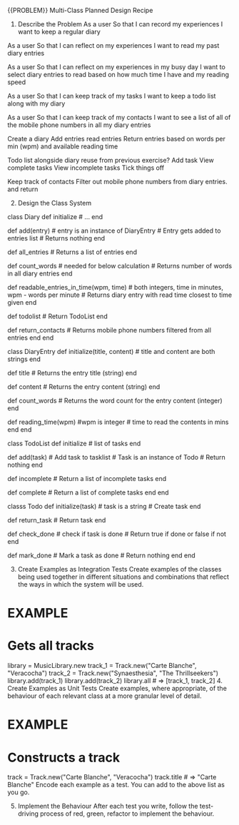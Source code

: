 {{PROBLEM}} Multi-Class Planned Design Recipe
1. Describe the Problem
As a user
So that I can record my experiences
I want to keep a regular diary

As a user
So that I can reflect on my experiences
I want to read my past diary entries

As a user
So that I can reflect on my experiences in my busy day
I want to select diary entries to read based on how much time I have and my reading speed

As a user
So that I can keep track of my tasks
I want to keep a todo list along with my diary

As a user
So that I can keep track of my contacts
I want to see a list of all of the mobile phone numbers in all my diary entries


Create a diary
  Add entries
  read entries
  Return entries based on words per min (wpm) and available reading time

  Todo list alongside diary
    reuse from previous exercise?
      Add task
      View complete tasks
      View incomplete tasks
      Tick things off

  Keep track of contacts
    Filter out mobile phone numbers from diary entries. and return


2. Design the Class System

class Diary
  def initialize
    # ...
  end

  def add(entry) # entry is an instance of DiaryEntry
    # Entry gets added to entries list
    # Returns nothing
  end

  def all_entries
    # Returns a list of entries
  end

  def count_words
    # needed for below calculation
    # Returns number of words in all diary entries
  end

  def readable_entries_in_time(wpm, time) # both integers, time in minutes, wpm - words per minute
    # Returns diary entry with read time closest to time given
  end

  def todolist
    # Return TodoList
  end

  def return_contacts 
    # Returns mobile phone numbers filtered from all entries
  end 
end

class DiaryEntry
  def initialize(title, content) # title and content are both strings
  end

  def title
    # Returns the entry title (string)
  end

  def content
    # Returns the entry content (string)
  end

  def count_words
    # Returns the word count for the entry content (integer)
  end

  def reading_time(wpm) #wpm is integer
    # time to read the contents in mins
  end
end

class TodoList
  def initialize
    # list of tasks
  end

  def add(task)
    # Add task to tasklist
    # Task is an instance of Todo
    # Return nothing
  end

  def incomplete
    # Return a list of incomplete tasks
  end

  def complete
    # Return a list of complete tasks
  end
end


classs Todo
  def initialize(task) # task is a string
    # Create task
  end

  def return_task
    # Return task
  end

  def check_done
    # check if task is done
    # Return true if done or false if not
  end

  def mark_done
    # Mark a task as done
    # Return nothing
  end
end


3. Create Examples as Integration Tests
Create examples of the classes being used together in different situations and combinations that reflect the ways in which the system will be used.

# EXAMPLE

# Gets all tracks
library = MusicLibrary.new
track_1 = Track.new("Carte Blanche", "Veracocha")
track_2 = Track.new("Synaesthesia", "The Thrillseekers")
library.add(track_1)
library.add(track_2)
library.all # => [track_1, track_2]
4. Create Examples as Unit Tests
Create examples, where appropriate, of the behaviour of each relevant class at a more granular level of detail.

# EXAMPLE

# Constructs a track
track = Track.new("Carte Blanche", "Veracocha")
track.title # => "Carte Blanche"
Encode each example as a test. You can add to the above list as you go.

5. Implement the Behaviour
After each test you write, follow the test-driving process of red, green, refactor to implement the behaviour.